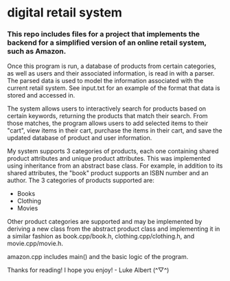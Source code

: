# digital retail system

### This repo includes files for a project that implements the backend for a simplified version of an online retail system, such as Amazon.

Once this program is run, a database of products from certain categories, as well as users and their associated information, is read in with a parser. The parsed data is used to model the information associated with the current retail system. See input.txt for an example of the format that data is stored and accessed in.

The system allows users to interactively search for products based on certain keywords, returning the products that match their search. From those matches, the program allows users to add selected items to their "cart", view items in their cart, purchase the items in their cart, and save the updated database of product and user information.

My system supports 3 categories of products, each one containing shared product attributes and unique product attributes. This was implemented using inheritance from an abstract base class. For example, in addition to its shared attributes, the "book" product supports an ISBN number and an author. The 3 categories of products supported are:
- Books
- Clothing
- Movies

Other product categories are supported and may be implemented by deriving a new class from the abstract product class and implementing it in a similar fashion as book.cpp/book.h, clothing.cpp/clothing.h, and movie.cpp/movie.h.

amazon.cpp includes main() and the basic logic of the program.

Thanks for reading! I hope you enjoy! - Luke Albert (^▽^)
